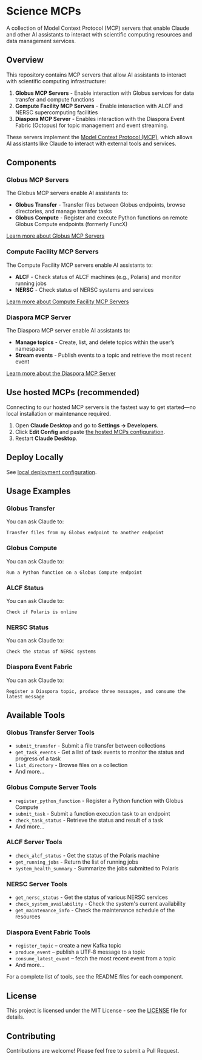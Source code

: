 # Science MCPs

A collection of Model Context Protocol (MCP) servers that enable Claude and other AI assistants to interact with scientific computing resources and data management services.

## Overview

This repository contains MCP servers that allow AI assistants to interact with scientific computing infrastructure:

1. **Globus MCP Servers** - Enable interaction with Globus services for data transfer and compute functions
2. **Compute Facility MCP Servers** - Enable interaction with ALCF and NERSC supercomputing facilities
3. **Diaspora MCP Server** - Enables interaction with the Diaspora Event Fabric (Octopus) for topic management and event streaming.

These servers implement the [Model Context Protocol (MCP)](https://modelcontextprotocol.io/introduction), which allows AI assistants like Claude to interact with external tools and services.

## Components

### Globus MCP Servers

The Globus MCP servers enable AI assistants to:

- **Globus Transfer** - Transfer files between Globus endpoints, browse directories, and manage transfer tasks
- **Globus Compute** - Register and execute Python functions on remote Globus Compute endpoints (formerly FuncX)

[Learn more about Globus MCP Servers](mcps/globus/README.md)

### Compute Facility MCP Servers

The Compute Facility MCP servers enable AI assistants to:

- **ALCF** - Check status of ALCF machines (e.g., Polaris) and monitor running jobs
- **NERSC** - Check status of NERSC systems and services

[Learn more about Compute Facility MCP Servers](mcps/compute_facilities/README.md)

### Diaspora MCP Server

The Diaspora MCP server enable AI assistants to:

- **Manage topics** - Create, list, and delete topics within the user’s namespace
- **Stream events** - Publish events to a topic and retrieve the most recent event

[Learn more about the Diaspora MCP Server](mcps/diaspora/README.md)

## Use hosted MCPs (recommended)

Connecting to our hosted MCP servers is the fastest way to get started—no local installation or maintenance required.

1. Open **Claude Desktop** and go to **Settings → Developers**.
2. Click **Edit Config** and paste [the hosted MCPs configuration](/docs/hosted-mcps.md).
3. Restart **Claude Desktop**.

## Deploy Locally

See [local deployment configuration](/docs/local-mcps.md).

## Usage Examples

### Globus Transfer

You can ask Claude to:
```
Transfer files from my Globus endpoint to another endpoint
```

### Globus Compute

You can ask Claude to:
```
Run a Python function on a Globus Compute endpoint
```

### ALCF Status

You can ask Claude to:
```
Check if Polaris is online
```

### NERSC Status

You can ask Claude to:
```
Check the status of NERSC systems
```

### Diaspora Event Fabric

You can ask Claude to:
```
Register a Diaspora topic, produce three messages, and consume the latest message
```

## Available Tools

### Globus Transfer Server Tools
- `submit_transfer` - Submit a file transfer between collections
- `get_task_events` - Get a list of task events to monitor the status and progress of a task
- `list_directory` - Browse files on a collection
- And more...

### Globus Compute Server Tools
- `register_python_function` - Register a Python function with Globus Compute
- `submit_task` - Submit a function execution task to an endpoint
- `check_task_status` - Retrieve the status and result of a task
- And more...

### ALCF Server Tools
- `check_alcf_status` - Get the status of the Polaris machine
- `get_running_jobs` - Return the list of running jobs
- `system_health_summary` - Summarize the jobs submitted to Polaris

### NERSC Server Tools
- `get_nersc_status` - Get the status of various NERSC services
- `check_system_availability` - Check the system's current availability
- `get_maintenance_info` - Check the maintenance schedule of the resources

### Diaspora Event Fabric Tools
- `register_topic` – create a new Kafka topic
- `produce_event` – publish a UTF‑8 message to a topic
- `consume_latest_event` – fetch the most recent event from a topic
- And more...

For a complete list of tools, see the README files for each component.

## License

This project is licensed under the MIT License - see the [LICENSE](LICENSE) file for details.

## Contributing

Contributions are welcome! Please feel free to submit a Pull Request.
